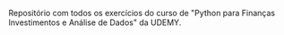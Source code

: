 Repositório com todos os exercícios do curso de "Python para Finanças Investimentos e Análise de Dados" da UDEMY.
